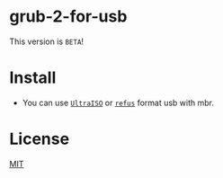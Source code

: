 # grub-2-for-usb

This version is `BETA`!

# Install 

* You can use [`UltraISO`](https://www.ezbsystems.com/ultraiso/) or [`refus`](https://rufus.akeo.ie/) format usb with mbr.

# License

[MIT](./LICENSE.md)

